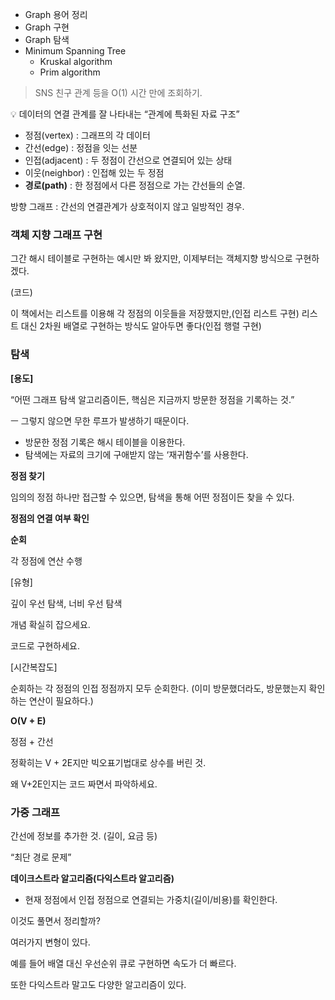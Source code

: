 - Graph 용어 정리
- Graph 구현
- Graph 탐색
- Minimum Spanning Tree
    - Kruskal algorithm
    - Prim algorithm

> SNS 친구 관계 등을 O(1) 시간 만에 조회하기.
> 

<aside>
💡  데이터의 연결 관계를 잘 나타내는 “관계에 특화된 자료 구조”

</aside>

- 정점(vertex) : 그래프의 각 데이터
- 간선(edge) : 정점을 잇는 선분
- 인접(adjacent) : 두 정점이 간선으로 연결되어 있는 상태
- 이웃(neighbor) : 인접해 있는 두 정점
- **경로(path)** : 한 정점에서 다른 정점으로 가는 간선들의 순열.

방향 그래프 : 간선의 연결관계가 상호적이지 않고 일방적인 경우.

### 객체 지향 그래프 구현

그간 해시 테이블로 구현하는 예시만 봐 왔지만, 이제부터는 객체지향 방식으로 구현하겠다.

(코드)

이 책에서는 리스트를 이용해 각 정점의 이웃들을 저장했지만,(인접 리스트 구현)
리스트 대신 2차원 배열로 구현하는 방식도 알아두면 좋다(인접 행렬 구현)

### 탐색

**[용도]**

“어떤 그래프 탐색 알고리즘이든, 핵심은 지금까지 방문한 정점을 기록하는 것.”

ㅡ 그렇지 않으면 무한 루프가 발생하기 때문이다.

- 방문한 정점 기록은 해시 테이블을 이용한다.
- 탐색에는 자료의 크기에 구애받지 않는 ‘재귀함수’를 사용한다.

**정점 찾기**

임의의 정점 하나만 접근할 수 있으면, 탐색을 통해 어떤 정점이든 찾을 수 있다.

**정점의 연결 여부 확인**

**순회**

각 정점에 연산 수행

[유형]

깊이 우선 탐색, 너비 우선 탐색

개념 확실히 잡으세요.

코드로 구현하세요.

[시간복잡도]

순회하는 각 정점의 인접 정점까지 모두 순회한다.
(이미 방문했더라도, 방문했는지 확인하는 연산이 필요하다.)

**O(V + E)**

정점 + 간선

정확히는 V + 2E지만 빅오표기법대로 상수를 버린 것.

왜 V+2E인지는 코드 짜면서 파악하세요.

### **가중 그래프**

간선에 정보를 추가한 것. (길이, 요금 등)

“최단 경로 문제”

**데이크스트라 알고리즘(다익스트라 알고리즘)**

- 현재 정점에서 인접 정점으로 연결되는 가중치(길이/비용)를 확인한다.

이것도 풀면서 정리할까?

여러가지 변형이 있다.

예를 들어 배열 대신 우선순위 큐로 구현하면 속도가 더 빠르다.

또한 다익스트라 말고도 다양한 알고리즘이 있다.